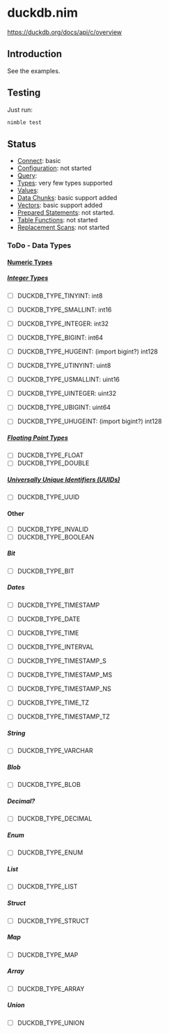 # duckdb.nim
https://duckdb.org/docs/api/c/overview


## Introduction
See the examples.

## Testing
Just run:
```sh
nimble test
```

## Status
- [Connect](https://duckdb.org/docs/api/c/connect): basic
- [Configuration](https://duckdb.org/docs/api/c/config): not started
- [Query](https://duckdb.org/docs/api/c/query): 
- [Types](https://duckdb.org/docs/api/c/types): very few types supported
- [Values](https://duckdb.org/docs/api/c/value): 
- [Data Chunks](https://duckdb.org/docs/api/c/data_chunk): basic support added
- [Vectors](https://duckdb.org/docs/api/c/vector): basic support added
- [Prepared Statements](https://duckdb.org/docs/api/c/prepared): not started. 
- [Table Functions](https://duckdb.org/docs/api/c/table_functions): not started
- [Replacement Scans](https://duckdb.org/docs/api/c/replacement_scans): not started


### ToDo - Data Types
#### [Numeric Types](https://duckdb.org/docs/sql/data_types/numeric.html)
##### [Integer Types](https://duckdb.org/docs/sql/data_types/numeric.html#integer-types)
- [ ] DUCKDB_TYPE_TINYINT: int8
- [ ] DUCKDB_TYPE_SMALLINT: int16
- [ ] DUCKDB_TYPE_INTEGER: int32
- [ ] DUCKDB_TYPE_BIGINT: int64
- [ ] DUCKDB_TYPE_HUGEINT: (import bigint?) int128

- [ ] DUCKDB_TYPE_UTINYINT: uint8
- [ ] DUCKDB_TYPE_USMALLINT: uint16
- [ ] DUCKDB_TYPE_UINTEGER: uint32
- [ ] DUCKDB_TYPE_UBIGINT: uint64
- [ ] DUCKDB_TYPE_UHUGEINT: (import bigint?) int128

##### [Floating Point Types](https://duckdb.org/docs/sql/data_types/numeric.html#floating-point-types)
- [ ] DUCKDB_TYPE_FLOAT
- [ ] DUCKDB_TYPE_DOUBLE

##### [Universally Unique Identifiers (UUIDs)](https://duckdb.org/docs/sql/data_types/numeric.html#universally-unique-identifiers-uuids)
- [ ] DUCKDB_TYPE_UUID


#### Other
- [ ] DUCKDB_TYPE_INVALID
- [ ] DUCKDB_TYPE_BOOLEAN
##### Bit
- [ ] DUCKDB_TYPE_BIT

##### Dates
- [ ] DUCKDB_TYPE_TIMESTAMP
- [ ] DUCKDB_TYPE_DATE
- [ ] DUCKDB_TYPE_TIME
- [ ] DUCKDB_TYPE_INTERVAL

- [ ] DUCKDB_TYPE_TIMESTAMP_S
- [ ] DUCKDB_TYPE_TIMESTAMP_MS
- [ ] DUCKDB_TYPE_TIMESTAMP_NS

- [ ] DUCKDB_TYPE_TIME_TZ
- [ ] DUCKDB_TYPE_TIMESTAMP_TZ

##### String
- [ ] DUCKDB_TYPE_VARCHAR



##### Blob
- [ ] DUCKDB_TYPE_BLOB

##### Decimal?
- [ ] DUCKDB_TYPE_DECIMAL



##### Enum
- [ ] DUCKDB_TYPE_ENUM

##### List
- [ ] DUCKDB_TYPE_LIST

##### Struct
- [ ] DUCKDB_TYPE_STRUCT

##### Map
- [ ] DUCKDB_TYPE_MAP

##### Array
- [ ] DUCKDB_TYPE_ARRAY

##### Union
- [ ] DUCKDB_TYPE_UNION

